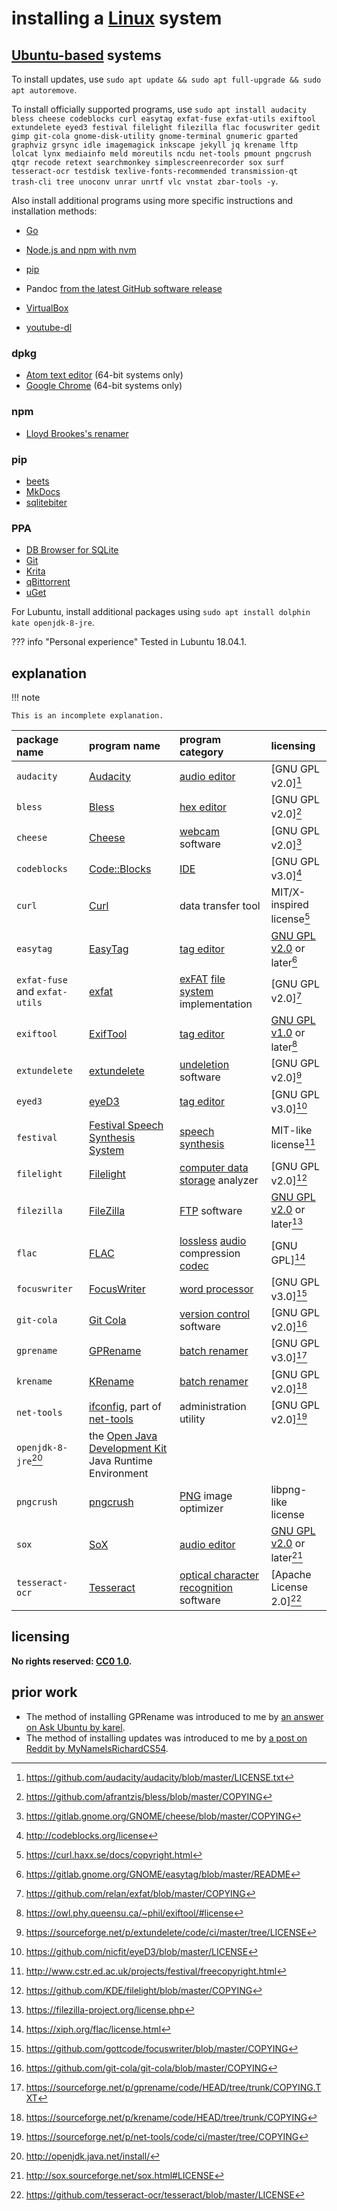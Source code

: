 # installing a [Linux] system
## [Ubuntu-based] systems

To install updates, use `sudo apt update && sudo apt full-upgrade && sudo apt autoremove`.

To install officially supported programs, use `sudo apt install audacity bless cheese codeblocks curl easytag exfat-fuse exfat-utils exiftool extundelete eyed3 festival filelight filezilla flac focuswriter gedit gimp git-cola gnome-disk-utility gnome-terminal gnumeric gparted graphviz grsync idle imagemagick inkscape jekyll jq krename lftp lolcat lynx mediainfo meld moreutils ncdu net-tools pmount pngcrush qtqr recode retext searchmonkey simplescreenrecorder sox surf tesseract-ocr testdisk texlive-fonts-recommended transmission-qt trash-cli tree unoconv unrar unrtf vlc vnstat zbar-tools -y`.

Also install additional programs using more specific instructions and installation methods:

- [Go](instlGo.md)
- [Node.js and npm with nvm](inNjspv.md)
- [pip](instpip.md)

- Pandoc [from the latest GitHub software release](islGHsr.md)
- [VirtualBox](instVBx.md)
- [youtube-dl](insytdl.md)

### dpkg
- [Atom text editor](insAtom.md) (64-bit systems only)
- [Google Chrome](insGCrm.md) (64-bit systems only)

### npm
- [Lloyd Brookes's renamer](inLBrnm.md)

### pip
- [beets](insbeet.md)
- [MkDocs](insMkDc.md)
- [sqlitebiter](inqbitr.md)

### PPA
- [DB Browser for SQLite](inDBSQL.md)
- [Git](instGit.md)
- [Krita](insKrta.md)
- [qBittorrent](insqBtr.md)
- [uGet](instuGt.md)

For Lubuntu, install additional packages using `sudo apt install dolphin kate openjdk-8-jre`.

??? info "Personal experience"
    Tested in Lubuntu 18.04.1.

## explanation

!!! note
    
    This is an incomplete explanation.

| package name                   | program name                                             | program category                         | licensing
|:-------------------------------|:---------------------------------------------------------|:-----------------------------------------|:-
| `audacity`                     | [Audacity]                                               | [audio editor]                           | [GNU GPL v2.0][^insLnxS6]
| `bless`                        | [Bless]                                                  | [hex editor]                             | [GNU GPL v2.0][^insLnxS2]
| `cheese`                       | [Cheese]                                                 | [webcam] software                        | [GNU GPL v2.0][^insLnxS7]
| `codeblocks`                   | [Code::Blocks]                                           | [IDE]                                    | [GNU GPL v3.0][^insLnxS8]
| `curl`                         | [Curl]                                                   | data transfer tool                       | MIT/X-inspired license[^insLnxS10]
| `easytag`                      | [EasyTag]                                                | [tag editor]                             | [GNU GPL v2.0] or later[^insLnxS14]
| `exfat-fuse` and `exfat-utils` | [exfat]                                                  | [exFAT] [file system] implementation     | [GNU GPL v2.0][^insLnxS15]
| `exiftool`                     | [ExifTool]                                               | [tag editor]                             | [GNU GPL v1.0] or later[^insLnxS16]
| `extundelete`                  | [extundelete]                                            | [undeletion] software                    | [GNU GPL v2.0][^insLnxS17]
| `eyed3`                        | [eyeD3]                                                  | [tag editor]                             | [GNU GPL v3.0][^insLnxS18]
| `festival`                     | [Festival Speech Synthesis System]                       | [speech synthesis]                       | MIT-like license[^insLnxS11]
| `filelight`                    | [Filelight]                                              | [computer data storage] analyzer         | [GNU GPL v2.0][^insLnxS19]
| `filezilla`                    | [FileZilla]                                              | [FTP] software                           | [GNU GPL v2.0] or later[^insLnxS20]
| `flac`                         | [FLAC]                                                   | [lossless] [audio] compression [codec]   | [GNU GPL][^insLnxS21]
| `focuswriter`                  | [FocusWriter]                                            | [word processor]                         | [GNU GPL v3.0][^insLnxS22]
| `git-cola`                     | [Git Cola]                                               | [version control] software               | [GNU GPL v2.0][^insLnxS9]
| `gprename`                     | [GPRename]                                               | [batch renamer]                          | [GNU GPL v3.0][^insLnxS4]
| `krename`                      | [KRename]                                                | [batch renamer]                          | [GNU GPL v2.0][^insLnxS5]
| `net-tools`                    | [ifconfig], part of [net-tools]                          | administration utility                   | [GNU GPL v2.0][^insLnxS3]
| `openjdk-8-jre`[^insLnxS1]     | the [Open Java Development Kit] Java Runtime Environment
| `pngcrush`                     | [pngcrush]                                               | [PNG] image optimizer                    | libpng-like license
| `sox`                          | [SoX]                                                    | [audio editor]                           | [GNU GPL v2.0] or later[^insLnxS12]
| `tesseract-ocr`                | [Tesseract]                                              | [optical character recognition] software | [Apache License 2.0][^insLnxS13]

[Apache License 2.0]: https://choosealicense.com/licenses/apache-2.0/
[Audacity]: https://www.audacityteam.org/
[Bless]: https://github.com/afrantzis/bless
[Cheese]: https://wiki.gnome.org/Apps/Cheese
[Code::Blocks]: http://codeblocks.org/
[Curl]: https://curl.haxx.se/
[EasyTag]: https://wiki.gnome.org/Apps/EasyTAG
[ExifTool]: https://owl.phy.queensu.ca/~phil/exiftool/
[FLAC]: https://xiph.org/flac/
[FTP]: https://en.wikipedia.org/wiki/File_Transfer_Protocol
[Festival Speech Synthesis System]: http://www.cstr.ed.ac.uk/projects/festival/
[FileZilla]: https://filezilla-project.org/
[Filelight]: https://utils.kde.org/projects/filelight/
[FocusWriter]: https://gottcode.org/focuswriter/
[GNU GPL v1.0]: https://www.gnu.org/licenses/old-licenses/gpl-1.0.html
[GNU GPL v2.0]: https://choosealicense.com/licenses/gpl-2.0/
[GNU GPL v3.0]: https://choosealicense.com/licenses/gpl-3.0/
[GNU GPL]: http://www.gnu.org/licenses/licenses.html#GPL
[GPRename]: http://gprename.sourceforge.net/
[Git Cola]: http://git-cola.github.io/
[IDE]: https://en.wikipedia.org/wiki/Integrated_development_environment
[KRename]: https://www.krename.net/home/
[Open Java Development Kit]: https://en.wikipedia.org/wiki/OpenJDK
[PNG]: https://en.wikipedia.org/wiki/Portable_Network_Graphics
[SoX]: http://sox.sourceforge.net/
[Tesseract]: https://github.com/tesseract-ocr/tesseract
[audio editor]: https://en.wikipedia.org/wiki/Audio_editing_software
[audio]: https://en.wikipedia.org/wiki/Digital_audio
[batch renamer]: https://en.wikipedia.org/wiki/Batch_renaming
[codec]: https://en.wikipedia.org/wiki/Codec
[computer data storage]: https://en.wikipedia.org/wiki/Computer_data_storage
[exFAT]: https://en.wikipedia.org/wiki/ExFAT
[exfat]: https://github.com/relan/exfat
[extundelete]: http://extundelete.sourceforge.net/
[eyeD3]: https://github.com/nicfit/eyeD3
[file system]: https://en.wikipedia.org/wiki/File_system
[hex editor]: https://en.wikipedia.org/wiki/Hex_editor
[ifconfig]: https://en.wikipedia.org/wiki/Ifconfig
[lossless]: https://en.wikipedia.org/wiki/Lossless_compression
[net-tools]: https://sourceforge.net/p/net-tools/code/ci/master/tree/README
[optical character recognition]: https://en.wikipedia.org/wiki/Optical_character_recognition
[pngcrush]: https://pmt.sourceforge.io/pngcrush/
[speech synthesis]: https://en.wikipedia.org/wiki/Speech_synthesis
[tag editor]: https://en.wikipedia.org/wiki/Tag_editor
[undeletion]: https://en.wikipedia.org/wiki/Undeletion
[version control]: https://en.wikipedia.org/wiki/Version_control
[webcam]: https://en.wikipedia.org/wiki/Webcam
[word processor]: https://en.wikipedia.org/wiki/Word_processor

## licensing
**No rights reserved: [CC0 1.0](https://creativecommons.org/publicdomain/zero/1.0/).**

## prior work
- The method of installing GPRename was introduced to me by [an answer on Ask Ubuntu by karel](https://askubuntu.com/questions/1030996/how-can-i-install-pyrenamer-for-bionic/1031003#1031003).
- The method of installing updates was introduced to me by [a post on Reddit by MyNameIsRichardCS54](https://www.reddit.com/r/Kubuntu/comments/99jfb5/every_new_install_of_kubuntu_1804_freezes_up_when/e4qsx0a/).

[Linux]: https://en.wikipedia.org/wiki/Linux_distribution
[Ubuntu-based]: https://en.wikipedia.org/wiki/List_of_Linux_distributions#Ubuntu-based
[^insLnxS1]: <http://openjdk.java.net/install/>
[^insLnxS2]: <https://github.com/afrantzis/bless/blob/master/COPYING>
[^insLnxS3]: <https://sourceforge.net/p/net-tools/code/ci/master/tree/COPYING>
[^insLnxS4]: <https://sourceforge.net/p/gprename/code/HEAD/tree/trunk/COPYING.TXT>
[^insLnxS5]: <https://sourceforge.net/p/krename/code/HEAD/tree/trunk/COPYING>
[^insLnxS6]: <https://github.com/audacity/audacity/blob/master/LICENSE.txt>
[^insLnxS7]: <https://gitlab.gnome.org/GNOME/cheese/blob/master/COPYING>
[^insLnxS8]: <http://codeblocks.org/license>
[^insLnxS9]: <https://github.com/git-cola/git-cola/blob/master/COPYING>
[^insLnxS10]: <https://curl.haxx.se/docs/copyright.html>
[^insLnxS11]: <http://www.cstr.ed.ac.uk/projects/festival/freecopyright.html>
[^insLnxS12]: <http://sox.sourceforge.net/sox.html#LICENSE>
[^insLnxS13]: <https://github.com/tesseract-ocr/tesseract/blob/master/LICENSE>
[^insLnxS14]: <https://gitlab.gnome.org/GNOME/easytag/blob/master/README>
[^insLnxS15]: <https://github.com/relan/exfat/blob/master/COPYING>
[^insLnxS16]: <https://owl.phy.queensu.ca/~phil/exiftool/#license>
[^insLnxS17]: <https://sourceforge.net/p/extundelete/code/ci/master/tree/LICENSE>
[^insLnxS18]: <https://github.com/nicfit/eyeD3/blob/master/LICENSE>
[^insLnxS19]: <https://github.com/KDE/filelight/blob/master/COPYING>
[^insLnxS20]: <https://filezilla-project.org/license.php>
[^insLnxS21]: <https://xiph.org/flac/license.html>
[^insLnxS22]: <https://github.com/gottcode/focuswriter/blob/master/COPYING>
